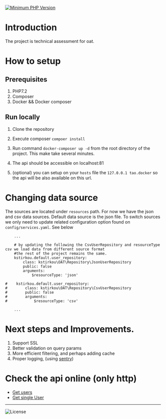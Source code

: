 [![Minimum PHP Version](https://img.shields.io/badge/php-%3E%3D%207.2-8892BF.svg?style=flat-square)](https://php.net/)

# Introduction

The project is technical assessment for oat.

# How to setup 

## Prerequisites 

1. PHP7.2
2. Composer
3. Docker && Docker composer

## Run locally

1. Clone the repository
2. Execute composer `compoer install`
3. Run command `docker-composer up -d` from the root directory of the  project. This make take several minutes.
4. The api should be accessible on localhost:81

5. (optional) you can setup on your `hosts` file the `127.0.0.1 tao.docker` so the api will be
also available on this url.

# Changing data source

The sources are located under `resources` path. For now we have
the json and csv data sources. Default data source is the json file.
To switch sources we only need to update related configuration option found on
`config/services.yaml`. See below

````
    ...
    
    # by updating the following the CsvUserRepository and resourceType csv we load data from different source format
    #the rest of the project remains the same.
    kstirkou.default.user_repository:
        class: kstirkou\OAT\Repository\JsonUserRepository
        public: false
        arguments:
            $resourceType: 'json'

#    kstirkou.default.user_repository:
#        class: kstirkou\OAT\Repository\CsvUserRepository
#        public: false
#        arguments:
#            $resourceType: 'csv'

    ...
````

# Next steps and Improvements.

1. Support SSL
2. Better validation on query params
3. More efficient filtering, and perhaps adding cache
4. Proper logging, (using [sentry](https://sentry.io/welcome))


# Check the api online (only http)
- [Get users](http://oat-tech-assesment.us-east-2.elasticbeanstalk.com/v1/users)  
- [Get single User](http://oat-tech-assesment.us-east-2.elasticbeanstalk.com/v1/users/clarksusan)

---
![License](https://poser.pugx.org/pugx/badge-poser/license.svg)